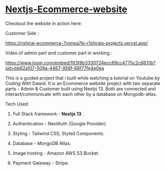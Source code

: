# [Nextjs-Ecommerce-website]([https://www.loom.com/embed/f63f8b3330724ecc89cc4775c2c8831b?sid=bb62a107-509a-4467-956f-68f77fe4e0ea](https://rishiraj-ecommerce-7vonea7kj-r1shirajs-projects.vercel.app/))
Checkout the website in action here: 

Customer Side : 

https://rishiraj-ecommerce-7vonea7kj-r1shirajs-projects.vercel.app/


Video of admin part and customer part in working :

https://www.loom.com/embed/f63f8b3330724ecc89cc4775c2c8831b?sid=bb62a107-509a-4467-956f-68f77fe4e0ea

This is a guided project that i built while watching a tutorial on Youtube by Coding With Dawid. It is an Ecommerce website project with two separate parts - Admin & Customer built using Nextjs 13. Both are connected and interact/communicate with each other by a database on Mongodb-atlas.


Tech Used: 

1) Full Stack framework - **Nextjs 13** .

2) Authentication - NextAuth (Google Provider).

3) Styling - Tailwind CSS, Styled Components.

4) Database - MongoDB Atlas.

5) Image hosting - Amazon AWS S3 Bucket.

6) Payment Gateway - Stripe.

